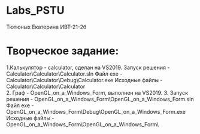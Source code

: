 # Labs_PSTU 
Тютюных Екатерина ИВТ-21-2б
# Творческое задание:
1.Калькулятор - calculator, сделан на VS2019. 
Запуск решения - Calculator\Calculator\Calculator.sln
Файл exe - Calculator\Calculator\Debug\Calculator.exe
Исходные файлы - Calculator\Calculator\Calculator\
2. Граф - OpenGL_on_a_Windows_Form, выполнен на VS2019.
3. Запуск решения - OpenGL_on_a_Windows_Form\OpenGL_on_a_Windows_Form.sln
Файл exe - OpenGL_on_a_Windows_Form\Debug\OpenGL_on_a_Windows_Form.exe
Исходные файлы - OpenGL_on_a_Windows_Form\OpenGL_on_a_Windows_Form\
